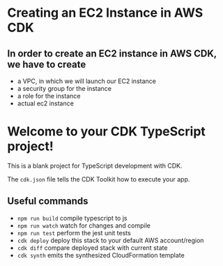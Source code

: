 # Creating an EC2 Instance in AWS CDK

## In order to create an EC2 instance in AWS CDK, we have to create 
* a VPC, in which we will launch our EC2 instance
* a security group for the instance
* a role for the instance
* actual ec2 instance 

# Welcome to your CDK TypeScript project!

This is a blank project for TypeScript development with CDK.

The `cdk.json` file tells the CDK Toolkit how to execute your app.

## Useful commands

 * `npm run build`   compile typescript to js
 * `npm run watch`   watch for changes and compile
 * `npm run test`    perform the jest unit tests
 * `cdk deploy`      deploy this stack to your default AWS account/region
 * `cdk diff`        compare deployed stack with current state
 * `cdk synth`       emits the synthesized CloudFormation template
